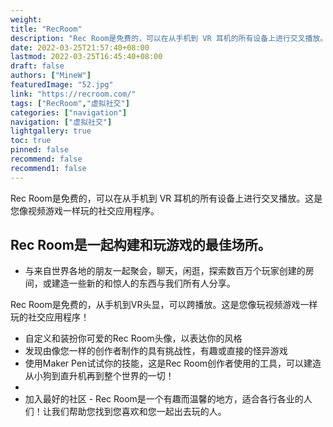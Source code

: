 ```yaml
---
weight: 
title: "RecRoom"
description: "Rec Room是免费的，可以在从手机到 VR 耳机的所有设备上进行交叉播放。这是您像视频游戏一样玩的社交应用程序。"
date: 2022-03-25T21:57:40+08:00
lastmod: 2022-03-25T16:45:40+08:00
draft: false
authors: ["MineW"]
featuredImage: "52.jpg"
link: "https://recroom.com/"
tags: ["RecRoom","虚拟社交"]
categories: ["navigation"]
navigation: ["虚拟社交"]
lightgallery: true
toc: true
pinned: false
recommend: false
recommend1: false
---
```

Rec Room是免费的，可以在从手机到 VR 耳机的所有设备上进行交叉播放。这是您像视频游戏一样玩的社交应用程序。

## Rec Room是一起构建和玩游戏的最佳场所。

- 与来自世界各地的朋友一起聚会，聊天，闲逛，探索数百万个玩家创建的房间，或建造一些新的和惊人的东西与我们所有人分享。

Rec Room是免费的，从手机到VR头显，可以跨播放。这是您像玩视频游戏一样玩的社交应用程序！

- 自定义和装扮你可爱的Rec Room头像，以表达你的风格
- 发现由像您一样的创作者制作的具有挑战性，有趣或直接的怪异游戏
- 使用Maker Pen试试你的技能，这是Rec Room创作者使用的工具，可以建造从小狗到直升机再到整个世界的一切！
- 
- 加入最好的社区 - Rec Room是一个有趣而温馨的地方，适合各行各业的人们！让我们帮助您找到您喜欢和您一起出去玩的人。

